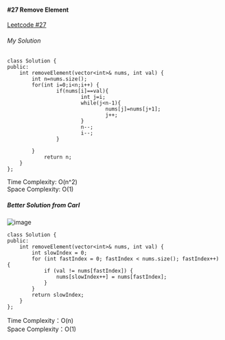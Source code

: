 #### #27 Remove Element
[Leetcode #27](https://leetcode.com/problems/remove-element/)  
###### My Solution  
```
class Solution {
public:
    int removeElement(vector<int>& nums, int val) {
        int n=nums.size();
        for(int i=0;i<n;i++) {
                if(nums[i]==val){
                        int j=i;
                        while(j<n-1){
                                nums[j]=nums[j+1];
                                j++;
                        }
                        n--;
                        i--;
                }
                
        }
            return n;
    }
};
```
Time Complexity: O(n^2)  
Space Complexity: O(1)  

##### Better Solution from Carl
![image](https://user-images.githubusercontent.com/93847013/147716433-dbff3e0a-3ceb-4100-b9ac-77cd5dc8acf5.png)
```
class Solution {
public:
    int removeElement(vector<int>& nums, int val) {
        int slowIndex = 0;
        for (int fastIndex = 0; fastIndex < nums.size(); fastIndex++) {
            if (val != nums[fastIndex]) {
                nums[slowIndex++] = nums[fastIndex];
            }
        }
        return slowIndex;
    }
};
```
Time Complexity：O(n)  
Space Complexity：O(1)  
